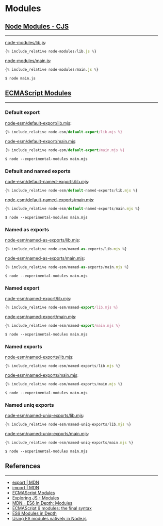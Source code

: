 # Modules

## [Node Modules - CJS](https://nodejs.org/api/modules.html)
---

[node-modules/lib.js](node-modules/lib.js):
```js
{% include_relative node-modules/lib.js %}
```

[node-modules/main.js](node-modules/main.js):
```js
{% include_relative node-modules/main.js %}
```

```
$ node main.js
```

## [ECMAScript Modules](https://nodejs.org/api/esm.html)
---

### Default export

[node-esm/default-export/lib.mjs](node-esm/default-export/lib.mjs):
```js
{% include_relative node-esm/default-export/lib.mjs %}
```

[node-esm/default-export/main.mjs](node-esm/default-export/main.mjs):
```js
{% include_relative node-esm/default-export/main.mjs %}
```

```
$ node --experimental-modules main.mjs
```

### Default and named exports

[node-esm/default-named-exports/lib.mjs](node-esm/default-named-exports/lib.mjs):
```js
{% include_relative node-esm/default-named-exports/lib.mjs %}
```

[node-esm/default-named-exports/main.mjs](node-esm/default-named-exports/main.mjs):
```js
{% include_relative node-esm/default-named-exports/main.mjs %}
```

```
$ node --experimental-modules main.mjs
```

### Named as exports

[node-esm/named-as-exports/lib.mjs](node-esm/named-as-exports/lib.mjs):
```js
{% include_relative node-esm/named-as-exports/lib.mjs %}
```

[node-esm/named-as-exports/main.mjs](node-esm/named-as-exports/main.mjs):
```js
{% include_relative node-esm/named-as-exports/main.mjs %}
```

```
$ node --experimental-modules main.mjs
```

### Named export

[node-esm/named-export/lib.mjs](node-esm/named-export/lib.mjs):
```js
{% include_relative node-esm/named-export/lib.mjs %}
```

[node-esm/named-export/main.mjs](node-esm/named-export/main.mjs):
```js
{% include_relative node-esm/named-export/main.mjs %}
```

```
$ node --experimental-modules main.mjs
```

### Named exports

[node-esm/named-exports/lib.mjs](node-esm/named-exports/lib.mjs):
```js
{% include_relative node-esm/named-exports/lib.mjs %}
```

[node-esm/named-exports/main.mjs](node-esm/named-exports/main.mjs):
```js
{% include_relative node-esm/named-exports/main.mjs %}
```

```
$ node --experimental-modules main.mjs
```

### Named uniq exports

[node-esm/named-uniq-exports/lib.mjs](node-esm/named-uniq-exports/lib.mjs):
```js
{% include_relative node-esm/named-uniq-exports/lib.mjs %}
```

[node-esm/named-uniq-exports/main.mjs](node-esm/named-uniq-exports/main.mjs):
```js
{% include_relative node-esm/named-uniq-exports/main.mjs %}
```

```
$ node --experimental-modules main.mjs
```

## References
---

- [export \| MDN](https://developer.mozilla.org/en-US/docs/web/javascript/reference/statements/export)
- [import \| MDN](https://developer.mozilla.org/en-US/docs/Web/JavaScript/Reference/Statements/import)
- [ECMAScript Modules](https://nodejs.org/api/esm.html)
- [Exploring JS - Modules](http://exploringjs.com/es6/ch_modules.html)
- [MDN - ES6 In Depth: Modules](https://hacks.mozilla.org/2015/08/es6-in-depth-modules/)
- [ECMAScript 6 modules: the final syntax](http://2ality.com/2014/09/es6-modules-final.html)
- [ES6 Modules in Depth](https://ponyfoo.com/articles/es6-modules-in-depth)
- [Using ES modules natively in Node.js](http://2ality.com/2017/09/native-esm-node.html)

<!--
## Node @std/esm
---

[node-std-esm/sum.js](node-std-esm/sum.js):
```js
export function sum(a, b) {
  return a + b;
}
```

[node-std-esm/main.mjs](node-std-esm/main.mjs)
```js
import { sum } from './sum'

console.log(sum(1, 2))
```

```
$ npm i --save @std/esm
$ node -r @std/esm main.mjs
```

[node-std-esm/main.js](node-std-esm/main.js)
```js
require("@std/esm")
module.exports = require("./main.mjs").default
```

```
$ node main.js
```

[ES Modules in Node Today!](https://blogs.windows.com/msedgedev/2017/08/10/es-modules-node-today/#3OStq1rD4uTKgPiL.97)
[Suportando Módules EcmaScript ESM no Node a partir de Hoje](http://walde.co/2017/08/21/suportando-modulos-ecmascript-esm-no-node-js-partir-de-hoje/)
[Native ESM Node](http://2ality.com/2017/09/native-esm-node.html)
[standard-things/esm](https://github.com/standard-things/esm)
-->
